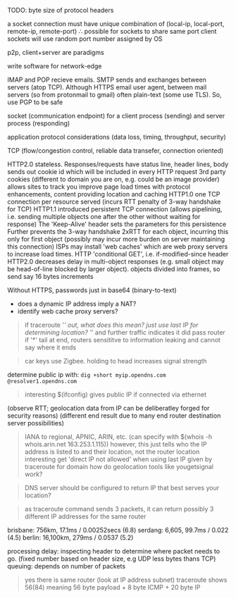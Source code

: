 <!-- SPDX-License-Identifier: zlib-acknowledgement -->

TODO: byte size of protocol headers

a socket connection must have unique combination of (local-ip, local-port, remote-ip, remote-port)
∴ possible for sockets to share same port 
client sockets will use random port number assigned by OS

p2p, client+server are paradigms

write software for network-edge

IMAP and POP recieve emails. 
SMTP sends and exchanges between servers (atop TCP). 
Although HTTPS email user agent, between mail servers (so from protonmail to gmail) often plain-text (some use TLS). So, use PGP to be safe

socket (communication endpoint) for a client process (sending) and server process (responding)

application protocol considerations (data loss, timing, throughput, security)

TCP (flow/congestion control, reliable data transefer, connection oriented)

HTTP2.0 stateless. Responses/requests have status line, header lines, body
sends out cookie id which will be included in every HTTP request
3rd party cookies (different to domain you are on, e.g. could be an image provider) allows sites to track you
improve page load times with protocol enhancements, content providing location and caching
HTTP1.0 one TCP connection per resource served (incurs RTT penalty of 3-way handshake for TCP) 
HTTP1.1 introduced persistent TCP connection (allows pipelining, i.e. sending multiple objects one after the other without waiting for response)
The 'Keep-Alive' header sets the parameters for this persistence
Further prevents the 3-way handshake 2xRTT for each object, incurring this only for first object
(possibly may incur more burden on server maintaining this connection)
ISPs may install 'web caches' which are web proxy servers to increase load times.
HTTP 'conditional GET', i.e. if-modified-since header 
HTTP2.0 decreases delay in multi-object responses (e.g. small object may be head-of-line blocked by larger object). 
objects divided into frames, so send say 16 bytes increments

Without HTTPS, passwords just in base64 (binary-to-text)

* does a dynamic IP address imply a NAT?
* identify web cache proxy servers?


> if traceroute '*' out, what does this mean? just use last IP for determining location?
'*' and further traffic indicates it did pass router
if '*' tail at end, routers sensititve to information leaking and cannot say where it ends 

> car keys use Zigbee. holding to head increases signal strength

determine public ip with: `dig +short myip.opendns.com @resolver1.opendns.com`
> interesting $(ifconfig) gives public IP if connected via ethernet

(observe RTT; geolocation data from IP can be deliberatley forged for security reasons)
(different end result due to many end router destination server possibilities)
> IANA to regional, APNIC, ARIN, etc.
(can specify with $(whois -h whois.arin.net 163.253.1.115))
however, this just tells who the IP address is listed to and their location, not the router location 
> interesting get 'direct IP not allowed' when using last IP given by traceroute for domain
> how do geolocation tools like yougetsignal work? 

> DNS server should be configured to return IP that best serves your location?

> as traceroute command sends 3 packets, it can return possibly 3 different IP addresses for the same router

brisbane: 756km,  17.1ms / 0.00252secs (6.8)
serdang: 6,605, 99.7ms / 0.022 (4.5)
berlin: 16,100km, 279ms / 0.0537 (5.2) 

processing delay: inspecting header to determine where packet needs to go. (fixed number based on header size, e.g UDP less bytes thans TCP)
queuing: depends on number of packets

> yes there is same router (look at IP address subnet)
> traceroute shows 56(84) meaning 56 byte payload + 8 byte ICMP + 20 byte IP
